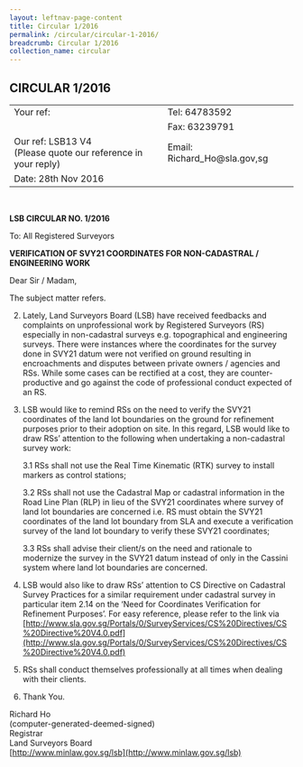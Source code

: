 ```yaml
---
layout: leftnav-page-content
title: Circular 1/2016 
permalink: /circular/circular-1-2016/
breadcrumb: Circular 1/2016 
collection_name: circular
---
```


CIRCULAR 1/2016
---

<table>
  <tr>
    <td>Your ref:</td>
    <td>Tel: 64783592</td>
  </tr>
  <tr>
    <td></td>
    <td>Fax: 63239791</td>
  </tr>
  <tr>
    <td>Our ref: LSB13 V4<br>(Please quote our reference in your reply)</td>
    <td>Email: Richard_Ho@sla.gov,sg</td>
  </tr>
  <tr>
    <td>Date: 28th Nov 2016</td>
    <td></td>
  </tr>
</table><br>


**LSB CIRCULAR NO. 1/2016**

To: All Registered Surveyors

**VERIFICATION OF SVY21 COORDINATES FOR NON-CADASTRAL / ENGINEERING WORK**

Dear Sir / Madam,

The subject matter refers.

2. Lately, Land Surveyors Board (LSB) have received feedbacks and complaints on unprofessional work by Registered Surveyors (RS) especially in non-cadastral surveys e.g. topographical and engineering surveys. There were instances where the coordinates for the survey done in SVY21 datum were not verified on ground resulting in encroachments and disputes between private owners / agencies and RSs. While some cases can be rectified at a cost, they are counter-productive and go against the code of professional conduct expected of an RS.<br>

3. LSB would like to remind RSs on the need to verify the SVY21 coordinates of the land lot boundaries on the ground for refinement purposes prior to their adoption on site. In this regard, LSB would like to draw RSs’ attention to the following when undertaking a non-cadastral survey work:<br>

    3.1 RSs shall not use the Real Time Kinematic (RTK) survey to install markers as control stations;<br>

    3.2  RSs shall not use the Cadastral Map or cadastral information in the Road Line Plan (RLP) in lieu of the SVY21 coordinates where survey of land lot boundaries are concerned i.e. RS must obtain the SVY21 coordinates of the land lot boundary from SLA and execute a verification survey of the land lot boundary to verify these SVY21 coordinates;<br>

    3.3  RSs shall advise their client/s on the need and rationale to modernize the survey in the SVY21 datum instead of only in the Cassini system where land lot boundaries are concerned.<br>

4. LSB would also like to draw RSs’ attention to CS Directive on Cadastral Survey Practices for a similar requirement under cadastral survey in particular item 2.14 on the ‘Need for Coordinates Verification for Refinement Purposes’. For easy reference, please refer to the link via [http://www.sla.gov.sg/Portals/0/SurveyServices/CS%20Directives/CS%20Directive%20V4.0.pdf](http://www.sla.gov.sg/Portals/0/SurveyServices/CS%20Directives/CS%20Directive%20V4.0.pdf)

5. RSs shall conduct themselves professionally at all times when dealing with their clients.<br>

6. Thank You.<br>

Richard Ho<br>
(computer-generated-deemed-signed)<br>
Registrar<br>
Land Surveyors Board<br>
[http://www.minlaw.gov.sg/lsb](http://www.minlaw.gov.sg/lsb)

